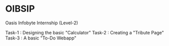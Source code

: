 # OIBSIP
Oasis Infobyte Internship (Level-2)

Task-1 : Designing the basic "Calculator"
Task-2 : Creating a "Tribute Page"
Task-3 : A basic "To-Do Webapp"
